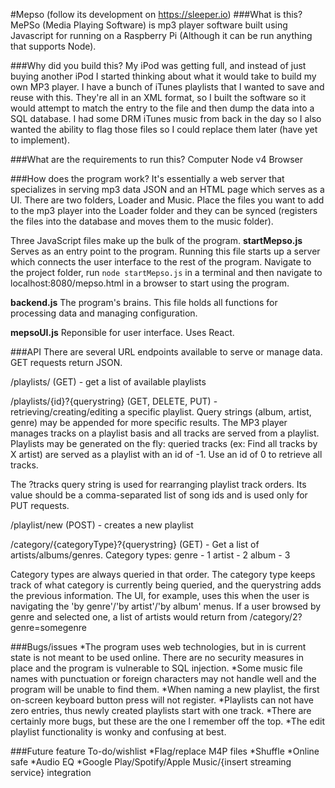 #Mepso
(follow its development on https://sleeper.io)
###What is this?
MePSo (Media Playing Software) is mp3 player software built using Javascript for running on a Raspberry Pi (Although it can be run anything that supports Node).

###Why did you build this?
My iPod was getting full, and instead of just buying another iPod I started thinking about what it would take to build my own MP3 player.
I have a bunch of iTunes playlists that I wanted to save and reuse with this. They're all in an XML format, so I built the software so it would attempt to match the entry to the file and then dump the data into a SQL database.
I had some DRM iTunes music from back in the day so I also wanted the ability to flag those files so I could replace them later (have yet to implement).  

###What are the requirements to run this?
Computer
Node v4
Browser

###How does the program work?
It's essentially a web server that specializes in serving mp3 data JSON and an HTML page which serves as a UI. There are two folders, Loader and Music. Place the files you want to add to the mp3 player into the Loader folder and they can be synced (registers the files into the database and moves them to the music folder).

Three JavaScript files make up the bulk of the program.
**startMepso.js**
Serves as an entry point to the program. Running this file starts up a server which connects the user interface to the rest of the program.
Navigate to the project folder, run <code>node startMepso.js</code> in a terminal and then navigate to localhost:8080/mepso.html in a browser to start using the program.

**backend.js**
The program's brains. This file holds all functions for processing data and managing configuration.

**mepsoUI.js**
Reponsible for user interface. Uses React.

###API
There are several URL endpoints available to serve or manage data. GET requests return JSON.

/playlists/ (GET) - get a list of available playlists

/playlists/{id}?{querystring} (GET, DELETE, PUT) - retrieving/creating/editing a specific playlist. Query strings (album, artist, genre) may be appended for more specific results. The MP3 player manages tracks on a playlist basis and all tracks are served from a playlist. Playlists may be generated on the fly: queried tracks (ex: Find all tracks by X artist) are served as a playlist with an id of -1. Use an id of 0 to retrieve all tracks.

The ?tracks query string is used for rearranging playlist track orders. Its value should be a comma-separated list of song ids and is used only for PUT requests.

/playlist/new (POST) - creates a new playlist

/category/{categoryType}?{querystring} (GET) - Get a list of artists/albums/genres.
Category types:
genre - 1
artist - 2
album - 3

Category types are always queried in that order. The category type keeps track of what category is currently being queried, and the querystring adds the previous information.
The UI, for example, uses this when the user is navigating the 'by genre'/'by artist'/'by album' menus.
If a user browsed by genre and selected one, a list of artists would return from /category/2?genre=somegenre



###Bugs/issues
*The program uses web technologies, but in is current state is not meant to be used online. There are no security measures in place and the program is vulnerable to SQL injection.
*Some music file names with punctuation or foreign characters may not handle well and the program will be unable to find them.
*When naming a new playlist, the first on-screen keyboard button press will not register.
*Playlists can not have zero entries, thus newly created playlists start with one track.
*There are certainly more bugs, but these are the one I remember off the top.
*The edit playlist functionality is wonky and confusing at best.

###Future feature To-do/wishlist
*Flag/replace M4P files
*Shuffle
*Online safe
*Audio EQ
*Google Play/Spotify/Apple Music/{insert streaming service} integration
